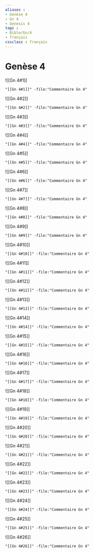 ```yaml
---
aliases : 
- Genèse 4
- Gn 4
- Genesis 4
tags : 
- Bible/Gn/4
- français
cssclass : français
---
```


# Genèse 4

![[Gn 4#1]]

```query
"[[Gn 4#1]]" -file:"Commentaire Gn 4"
```

![[Gn 4#2]]

```query
"[[Gn 4#2]]" -file:"Commentaire Gn 4"
```

![[Gn 4#3]]

```query
"[[Gn 4#3]]" -file:"Commentaire Gn 4"
```

![[Gn 4#4]]

```query
"[[Gn 4#4]]" -file:"Commentaire Gn 4"
```

![[Gn 4#5]]

```query
"[[Gn 4#5]]" -file:"Commentaire Gn 4"
```

![[Gn 4#6]]

```query
"[[Gn 4#6]]" -file:"Commentaire Gn 4"
```

![[Gn 4#7]]

```query
"[[Gn 4#7]]" -file:"Commentaire Gn 4"
```

![[Gn 4#8]]

```query
"[[Gn 4#8]]" -file:"Commentaire Gn 4"
```

![[Gn 4#9]]

```query
"[[Gn 4#9]]" -file:"Commentaire Gn 4"
```

![[Gn 4#10]]

```query
"[[Gn 4#10]]" -file:"Commentaire Gn 4"
```

![[Gn 4#11]]

```query
"[[Gn 4#11]]" -file:"Commentaire Gn 4"
```

![[Gn 4#12]]

```query
"[[Gn 4#12]]" -file:"Commentaire Gn 4"
```

![[Gn 4#13]]

```query
"[[Gn 4#13]]" -file:"Commentaire Gn 4"
```

![[Gn 4#14]]

```query
"[[Gn 4#14]]" -file:"Commentaire Gn 4"
```

![[Gn 4#15]]

```query
"[[Gn 4#15]]" -file:"Commentaire Gn 4"
```

![[Gn 4#16]]

```query
"[[Gn 4#16]]" -file:"Commentaire Gn 4"
```

![[Gn 4#17]]

```query
"[[Gn 4#17]]" -file:"Commentaire Gn 4"
```

![[Gn 4#18]]

```query
"[[Gn 4#18]]" -file:"Commentaire Gn 4"
```

![[Gn 4#19]]

```query
"[[Gn 4#19]]" -file:"Commentaire Gn 4"
```

![[Gn 4#20]]

```query
"[[Gn 4#20]]" -file:"Commentaire Gn 4"
```

![[Gn 4#21]]

```query
"[[Gn 4#21]]" -file:"Commentaire Gn 4"
```

![[Gn 4#22]]

```query
"[[Gn 4#22]]" -file:"Commentaire Gn 4"
```

![[Gn 4#23]]

```query
"[[Gn 4#23]]" -file:"Commentaire Gn 4"
```

![[Gn 4#24]]

```query
"[[Gn 4#24]]" -file:"Commentaire Gn 4"
```

![[Gn 4#25]]

```query
"[[Gn 4#25]]" -file:"Commentaire Gn 4"
```

![[Gn 4#26]]

```query
"[[Gn 4#26]]" -file:"Commentaire Gn 4"
```

